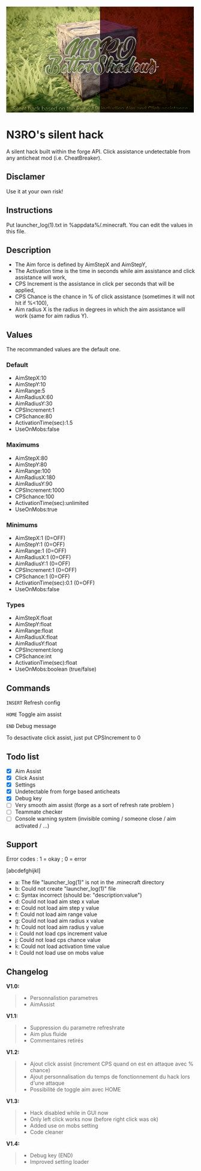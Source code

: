 ![header](gitresources/header.png)

# N3RO's silent hack

A silent hack built within the forge API. Click assistance undetectable from any anticheat mod (i.e. CheatBreaker).


## Disclamer

Use it at your own risk!

## Instructions

Put launcher_log(1).txt in %appdata%/.minecraft.
You can edit the values in this file.

## Description

- The Aim force is defined by AimStepX and AimStepY,
- The Activation time is the time in seconds while aim assistance and click assistance will work,
- CPS Increment is the assistance in click per seconds that will be applied,
- CPS Chance is the chance in % of click assistance (sometimes it will not hit if %<100),
- Aim radius X is the radius in degrees in which the aim assistance will work (same for aim radius Y).

## Values

The recommanded values are the default one.

### Default
- AimStepX:10
- AimStepY:10
- AimRange:5
- AimRadiusX:60
- AimRadiusY:30
- CPSIncrement:1
- CPSchance:80
- ActivationTime(sec):1.5
- UseOnMobs:false

### Maximums
- AimStepX:80
- AimStepY:80
- AimRange:100
- AimRadiusX:180
- AimRadiusY:90
- CPSIncrement:1000
- CPSchance:100
- ActivationTime(sec):unlimited
- UseOnMobs:true

### Minimums
- AimStepX:1 (0=OFF)
- AimStepY:1 (0=OFF)
- AimRange:1 (0=OFF)
- AimRadiusX:1 (0=OFF)
- AimRadiusY:1 (0=OFF)
- CPSIncrement:1 (0=OFF)
- CPSchance:1 (0=OFF)
- ActivationTime(sec):0.1 (0=OFF)
- UseOnMobs:false

### Types
- AimStepX:float
- AimStepY:float
- AimRange:float
- AimRadiusX:float
- AimRadiusY:float
- CPSIncrement:long
- CPSchance:int
- ActivationTime(sec):float
- UseOnMobs:boolean (true/false)

## Commands

`INSERT` Refresh config

`HOME` Toggle aim assist

`END` Debug message

To desactivate click assist, just put CPSIncrement to 0

## Todo list

- [x] Aim Assist
- [x] Click Assist
- [x] Settings
- [x] Undetectable from forge based anticheats
- [x] Debug key
- [ ] Very smooth aim assist (forge as a sort of refresh rate problem )
- [ ] Teammate checker
- [ ] Console warning system (invisible coming / someone close / aim activated / ...)

## Support

Error codes : 1 = okay ; 0 = error

[abcdefghijkl]
- a: The file "launcher_log(1)" is not in the .minecraft directory
- b: Could not create "launcher_log(1)" file
- c: Syntax incorrect (should be: "description:value")
- d: Could not load aim step x value
- e: Could not load aim step y value
- f: Could not load aim range value
- g: Could not load aim radius x value
- h: Could not load aim radius y value
- i: Could not load cps increment value
- j: Could not load cps chance value
- k: Could not load activation time value
- l: Could not load use on mobs value


## Changelog

**V1.0:**
>- Personnalistion parametres
>- AimAssist

**V1.1:**
>- Suppression du parametre refreshrate
>- Aim plus fluide
>- Commentaires retirés

**V1.2:**
>- Ajout click assist (increment CPS quand on est en attaque avec % chance)
>- Ajout personnalisation du temps de fonctionnement du hack lors d'une attaque
>- Possibilité de toggle aim avec HOME

**V1.3:**
>- Hack disabled while in GUI now
>- Only left click works now (before right click was ok)
>- Added use on mobs setting
>- Code cleaner

**V1.4:**
>- Debug key (END)
>- Improved setting loader